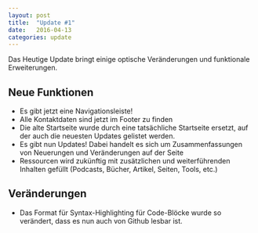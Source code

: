 ```yaml
---
layout: post
title:  "Update #1"
date:   2016-04-13
categories: update
---
```


Das Heutige Update bringt einige optische Veränderungen und funktionale Erweiterungen.

## Neue Funktionen

+ Es gibt jetzt eine Navigationsleiste!
+ Alle Kontaktdaten sind jetzt im Footer zu finden
+ Die alte Startseite wurde durch eine tatsächliche Startseite ersetzt, auf der auch die neuesten Updates gelistet werden.
+ Es gibt nun Updates! Dabei handelt es sich um Zusammenfassungen von Neuerungen und Veränderungen auf der Seite
+ Ressourcen wird zukünftig mit zusätzlichen und weiterführenden Inhalten gefüllt (Podcasts, Bücher, Artikel, Seiten, Tools, etc.)

## Veränderungen

+ Das Format für Syntax-Highlighting für Code-Blöcke wurde so verändert, dass es nun auch von Github lesbar ist.
